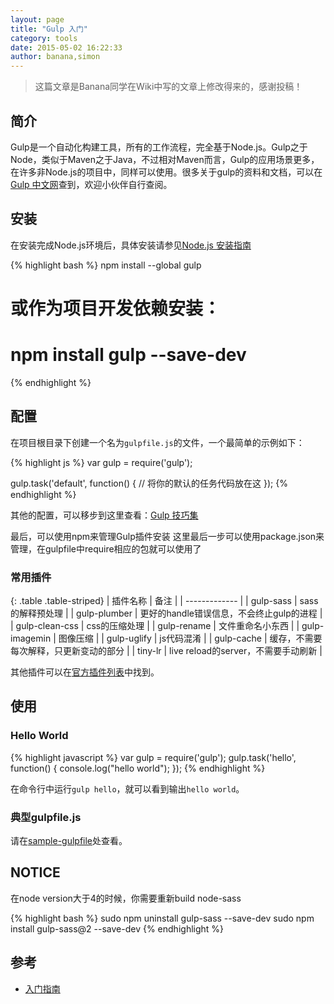 ```yaml
---
layout: page
title: "Gulp 入门"
category: tools
date: 2015-05-02 16:22:33
author: banana,simon
---
```


> 这篇文章是Banana同学在Wiki中写的文章上修改得来的，感谢投稿！

## 简介

Gulp是一个自动化构建工具，所有的工作流程，完全基于Node.js。Gulp之于Node，类似于Maven之于Java，不过相对Maven而言，Gulp的应用场景更多，在许多非Node.js的项目中，同样可以使用。很多关于gulp的资料和文档，可以在[Gulp 中文网](http://www.gulpjs.com.cn/)查到，欢迎小伙伴自行查阅。

## 安装

在安装完成Node.js环境后，具体安装请参见[Node.js 安装指南]()

{% highlight bash %}
npm install --global gulp
# 或作为项目开发依赖安装：
# npm install gulp --save-dev
{% endhighlight %}

## 配置

在项目根目录下创建一个名为```gulpfile.js```的文件，一个最简单的示例如下：

{% highlight js %}
var gulp = require('gulp');

gulp.task('default', function() {
  // 将你的默认的任务代码放在这
});
{% endhighlight %}

其他的配置，可以移步到这里查看：[Gulp 技巧集](http://www.gulpjs.com.cn/docs/recipes/)

最后，可以使用npm来管理Gulp插件安装
这里最后一步可以使用package.json来管理，在gulpfile中require相应的包就可以使用了

### 常用插件

{: .table .table-striped}
| 插件名称   | 备注   |
| ------------- |
| gulp-sass | sass的解释预处理 |
| gulp-plumber | 更好的handle错误信息，不会终止gulp的进程 |
| gulp-clean-css | css的压缩处理 |
| gulp-rename | 文件重命名小东西 |
| gulp-imagemin | 图像压缩 |
| gulp-uglify | js代码混淆 |
| gulp-cache | 缓存，不需要每次解释，只更新变动的部分 |
| tiny-lr | live reload的server，不需要手动刷新 |

其他插件可以在[官方插件列表](http://gulpjs.com/plugins/)中找到。

## 使用

### Hello World

{% highlight javascript %}
var gulp = require('gulp');
gulp.task('hello', function() {
    console.log("hello world");
});
{% endhighlight %}

在命令行中运行```gulp hello```，就可以看到输出```hello world```。

### 典型gulpfile.js

请在[sample-gulpfile](https://github.com/eurus/sample-gulpfile)处查看。

## NOTICE

在node version大于4的时候，你需要重新build node-sass

{% highlight bash %}
sudo npm uninstall gulp-sass --save-dev
sudo npm install gulp-sass@2 --save-dev
{% endhighlight %}

## 参考

* [入门指南](http://www.gulpjs.com.cn/docs/getting-started/)
